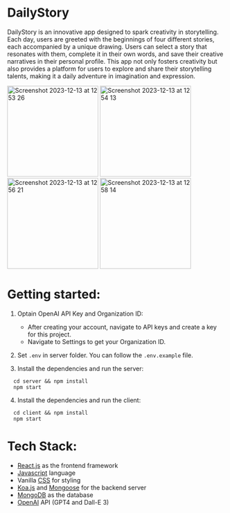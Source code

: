 # DailyStory

DailyStory is an innovative app designed to spark creativity in storytelling. Each day, users are greeted with the beginnings of four different stories, each accompanied by a unique drawing. Users can select a story that resonates with them, complete it in their own words, and save their creative narratives in their personal profile. This app not only fosters creativity but also provides a platform for users to explore and share their storytelling talents, making it a daily adventure in imagination and expression.

<img width="210" alt="Screenshot 2023-12-13 at 12 53 26" src="https://github.com/Lartifex/DailyStory/assets/59612434/55cd1eff-91fa-42b2-ba76-966effc7775b">
<img width="210" alt="Screenshot 2023-12-13 at 12 54 13" src="https://github.com/Lartifex/DailyStory/assets/59612434/67d662a4-f234-4321-af55-39bc905ff5e0">
<img width="210" alt="Screenshot 2023-12-13 at 12 56 21" src="https://github.com/Lartifex/DailyStory/assets/59612434/c03fda1f-8b46-42e2-9459-12fb73594f9a">
<img width="210" alt="Screenshot 2023-12-13 at 12 58 14" src="https://github.com/Lartifex/DailyStory/assets/59612434/d7afc3c7-9406-4a56-bd8a-c2fa92ab5cdd">


# Getting started:

1. Optain OpenAI API Key and Organization ID:

   - After creating your account, navigate to API keys and create a key for this project.
   - Navigate to Settings to get your Organization ID.

2. Set `.env` in server folder. You can follow the `.env.example` file.

3. Install the dependencies and run the server:

```
  cd server && npm install
  npm start
```

4. Install the dependencies and run the client:

```
  cd client && npm install
  npm start
```

# Tech Stack:

- [React.js](https://es.react.dev/reference/react) as the frontend framework
- [Javascript](https://developer.mozilla.org/en-US/docs/Web/JavaScript/Guide) language
- Vanilla [CSS](https://css3.com/) for styling
- [Koa.js](https://koajs.com/) and [Mongoose](https://mongoosejs.com/) for the backend server
- [MongoDB](https://www.mongodb.com/docs/) as the database
- [OpenAI](https://platform.openai.com/docs/api-reference) API (GPT4 and Dall-E 3)
